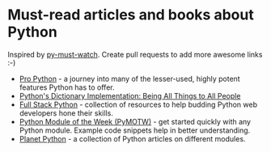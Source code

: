# Must-read articles and books about Python

Inspired by [py-must-watch]. Create pull requests to add more awesome links :-)

- [Pro Python](http://propython.com/) - a journey into many of the lesser-used, highly potent features Python has to offer. 
- [Python's Dictionary Implementation: Being All Things to All People](https://www.safaribooksonline.com/library/view/beautiful-code/9780596510046/ch18.html)
- [Full Stack Python](http://www.fullstackpython.com/) - collection of resources to help budding Python web developers hone their skills.
- [Python Module of the Week (PyMOTW)](http://pymotw.com/2/) - get started quickly with any Python module. Example code snippets help in better understanding.
- [Planet Python](http://planetpython.org/) - a collection of Python articles on different modules. 

[py-must-watch]: https://github.com/s16h/py-must-watch
